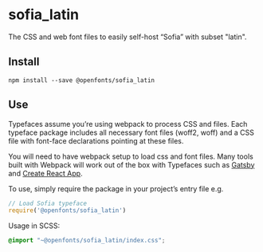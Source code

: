 
# sofia_latin

The CSS and web font files to easily self-host “Sofia” with subset "latin".

## Install

`npm install --save @openfonts/sofia_latin`

## Use

Typefaces assume you’re using webpack to process CSS and files. Each typeface
package includes all necessary font files (woff2, woff) and a CSS file with
font-face declarations pointing at these files.

You will need to have webpack setup to load css and font files. Many tools built
with Webpack will work out of the box with Typefaces such as [Gatsby](https://github.com/gatsbyjs/gatsby)
and [Create React App](https://github.com/facebookincubator/create-react-app).

To use, simply require the package in your project’s entry file e.g.

```javascript
// Load Sofia typeface
require('@openfonts/sofia_latin')
```

Usage in SCSS:
```scss
@import "~@openfonts/sofia_latin/index.css";
```
